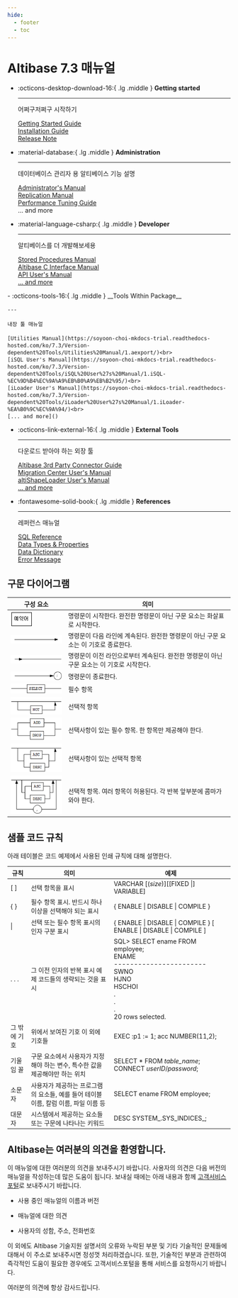 ```yaml
---
hide:
  - footer
  - toc
---
```

# Altibase 7.3 매뉴얼

<div class="grid cards" markdown>

-   :octicons-desktop-download-16:{ .lg .middle } __Getting started__

    ---

    어쩌구저쩌구 시작하기

    [Getting Started Guide](Admin/Getting%20Started%20Guide/1.Altibase-설치.md)<br>
    [Installation Guide](Admin/Installation%20Guide/1.Altibase-패키지-인스톨러.md)<br>
    [Release Note](https://github.com/ALTIBASE/Documents/blob/master/ReleaseNotes/kor/Altibase_7_3_0_0_1_Release_Notes.md)


-   :material-database:{ .lg .middle } __Administration__

    ---

    데이터베이스 관리자 용 알티베이스 기능 설명

    [Administrator's Manual](Admin/Administrator's%20Manual/1.Altibase-소개.md)<br>
    [Replication Manual](Admin/Replication%20Manual/1.이중화-개요.md)<br>
    [Performance Tuning Guide](Admin/Performance%20Tuning%20Guide/1.성능-튜닝-소개.md)<br>
    ... and more

-   :material-language-csharp:{ .lg .middle } __Developer__

    ---

    알티베이스를 더 개발해보세용

    [Stored Procedures Manual](Developer/Stored%20Procedures%20Manual/1.저장-프로시저.md)<br>
    [Altibase C Interface Manual](Developer/Altibase%20C%20Interface%20Manual/1.Altibase-C-인터페이스-소개.md)<br>
    [API User's Manual](Developer/API%20User's%20Manual/1.PHP-Interface.md)<br>
    [... and more]()

</div>
<div class="grid cards" markdown>
-   :octicons-tools-16:{ .lg .middle } __Tools Within Package__

    ---

    내장 툴 매뉴얼

    [Utilities Manual](https://soyoon-choi-mkdocs-trial.readthedocs-hosted.com/ko/7.3/Version-dependent%20Tools/Utilities%20Manual/1.aexport/)<br>
    [iSQL User's Manual](https://soyoon-choi-mkdocs-trial.readthedocs-hosted.com/ko/7.3/Version-dependent%20Tools/iSQL%20User%27s%20Manual/1.iSQL-%EC%9D%B4%EC%9A%A9%EB%B0%A9%EB%B2%95/)<br>
    [iLoader User's Manual](https://soyoon-choi-mkdocs-trial.readthedocs-hosted.com/ko/7.3/Version-dependent%20Tools/iLoader%20User%27s%20Manual/1.iLoader-%EA%B0%9C%EC%9A%94/)<br>
    [... and more]()

-   :octicons-link-external-16:{ .lg .middle } __External Tools__

    ---

    다운로드 받아야 하는 외장 툴

    [Altibase 3rd Party Connector Guide](https://soyoon-choi-mkdocs-trial.readthedocs-hosted.com/ko/7.3/Tools/Altibase%203rd%20Party%20Connector%20Guide/1.DBeaver/)<br>
    [Migration Center User's Manual](https://soyoon-choi-mkdocs-trial.readthedocs-hosted.com/ko/7.3/Tools/Migration%20Center%20User%27s%20Manual/1.Migration-Center-%EC%86%8C%EA%B0%9C/)<br>
    [altiShapeLoader User's Manual](https://soyoon-choi-mkdocs-trial.readthedocs-hosted.com/ko/7.3/Tools/altiShapeLoader%20User%27s%20Manual/1.-altiShapeLoader-%EC%86%8C%EA%B0%9C/)<br>
    [... and more]()

-   :fontawesome-solid-book:{ .lg .middle } __References__

    ---

    레퍼런스 매뉴얼

    [SQL Reference](https://soyoon-choi-mkdocs-trial.readthedocs-hosted.com/ko/7.3/Developer/SQL%20Reference/1.Altibase-SQL-%EC%86%8C%EA%B0%9C/)<br>
    [Data Types & Properties](https://soyoon-choi-mkdocs-trial.readthedocs-hosted.com/ko/7.3/Admin/General_Reference-1.Data%20Types%20%26%20Altibase%20Properties/0.%20%EC%84%9C%EB%AC%B8/)<br>
    [Data Dictionary](https://soyoon-choi-mkdocs-trial.readthedocs-hosted.com/ko/7.3/Admin/General_Reference-2.The%20Data%20Dictionary/0.%EC%84%9C%EB%AC%B8/)<br>
    [Error Message](https://soyoon-choi-mkdocs-trial.readthedocs-hosted.com/ko/7.3/Admin/Error%20Message%20Reference/1.ID-Error-Code/)

</div>

## 구문 다이어그램

| 구성 요소                     | 의미                                                         |
| ----------------------------- | ------------------------------------------------------------ |
| ![](media/Admin/image004.gif) | 명령문이 시작한다. 완전한 명령문이 아닌 구문 요소는 화살표로 시작한다. |
| ![](media/Admin/image006.gif) | 명령문이 다음 라인에 계속된다. 완전한 명령문이 아닌 구문 요소는 이 기호로 종료한다. |
| ![](media/Admin/image008.gif) | 명령문이 이전 라인으로부터 계속된다. 완전한 명령문이 아닌 구문 요소는 이 기호로 시작한다. |
| ![](media/Admin/image010.gif) | 명령문이 종료한다.                                           |
| ![](media/Admin/image012.gif) | 필수 항목                                                    |
| ![](media/Admin/image014.gif) | 선택적 항목                                                  |
| ![](media/Admin/image016.gif) | 선택사항이 있는 필수 항목. 한 항목만 제공해야 한다.          |
| ![](media/Admin/image018.gif) | 선택사항이 있는 선택적 항목                                  |
| ![](media/Admin/image020.gif) | 선택적 항목. 여러 항목이 허용된다. 각 반복 앞부분에 콤마가 와야 한다. |

## 샘플 코드 규칙

아래 테이블은 코드 예제에서 사용된 인쇄 규칙에 대해 설명한다.

| 규칙         | 의미                                                         | 예제                                                         |
| ------------ | ------------------------------------------------------------ | ------------------------------------------------------------ |
| [ ]          | 선택 항목을 표시                                             | VARCHAR [(*size*)][[FIXED \|] VARIABLE]                      |
| { }          | 필수 항목 표시. 반드시 하나 이상을 선택해야 되는 표시        | { ENABLE \| DISABLE \| COMPILE }                             |
| \|           | 선택 또는 필수 항목 표시의 인자 구분 표시                    | { ENABLE \| DISABLE \| COMPILE } [ ENABLE \| DISABLE \| COMPILE ] |
| . . .        | 그 이전 인자의 반복 표시 예제 코드들의 생략되는 것을 표시    | SQL\> SELECT ename FROM employee;<br/> ENAME<br/>  -----------------------<br/> SWNO <br/> HJNO<br/>  HSCHOI <br/> .<br/> .<br/> . <br/>20 rows selected. |
| 그 밖에 기호 | 위에서 보여진 기호 이 외에 기호들                            | EXEC :p1 := 1; acc NUMBER(11,2);                             |
| 기울임 꼴    | 구문 요소에서 사용자가 지정해야 하는 변수, 특수한 값을 제공해야만 하는 위치 | SELECT \* FROM *table_name*;<br/> CONNECT *userID*/*password*; |
| 소문자       | 사용자가 제공하는 프로그램의 요소들, 예를 들어 테이블 이름, 칼럼 이름, 파일 이름 등 | SELECT ename FROM employee;                                  |
| 대문자       | 시스템에서 제공하는 요소들 또는 구문에 나타나는 키워드       | DESC SYSTEM_.SYS_INDICES_;                                   |

## Altibase는 여러분의 의견을 환영합니다.

이 매뉴얼에 대한 여러분의 의견을 보내주시기 바랍니다. 사용자의 의견은 다음 버전의 매뉴얼을 작성하는데 많은 도움이 됩니다. 보내실 때에는 아래 내용과 함께 [고객서비스포털]( ttp://support.altibase.com/kr/)로 보내주시기 바랍니다.

-   사용 중인 매뉴얼의 이름과 버전

-   매뉴얼에 대한 의견

-   사용자의 성함, 주소, 전화번호

이 외에도 Altibase 기술지원 설명서의 오류와 누락된 부분 및 기타 기술적인 문제들에 대해서 이 주소로 보내주시면 정성껏 처리하겠습니다. 또한, 기술적인 부분과 관련하여 즉각적인 도움이 필요한 경우에도 고객서비스포털을 통해 서비스를 요청하시기 바랍니다.

여러분의 의견에 항상 감사드립니다.